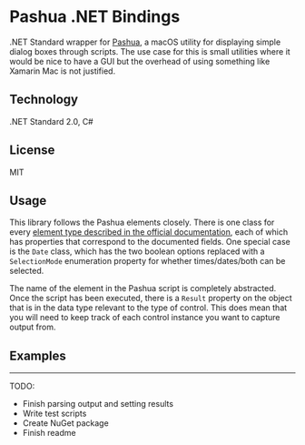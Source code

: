 # Pashua .NET Bindings

.NET Standard wrapper for [Pashua](https://www.bluem.net/en/projects/pashua/), a macOS utility for displaying simple dialog boxes through scripts.  The use case for this is small utilities where it would be nice to have a GUI but the overhead of using something like Xamarin Mac is not justified.

## Technology

.NET Standard 2.0, C#

## License

MIT

## Usage

This library follows the Pashua elements closely.  There is one class for every [element type described in the official documentation](https://www.bluem.net/pashua-docs-latest.html), each of which has properties that correspond to the documented fields.  One special case is the `Date` class, which has the two boolean options replaced with a `SelectionMode` enumeration property for whether times/dates/both can be selected.

The name of the element in the Pashua script is completely abstracted.  Once the script has been executed, there is a `Result` property on the object that is in the data type relevant to the type of control.  This does mean that you will need to keep track of each control instance you want to capture output from.

## Examples

--------------------



TODO:
* Finish parsing output and setting results
* Write test scripts
* Create NuGet package
* Finish readme
